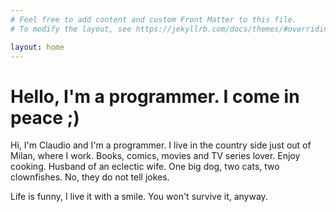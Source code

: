 ```yaml
---
# Feel free to add content and custom Front Matter to this file.
# To modify the layout, see https://jekyllrb.com/docs/themes/#overriding-theme-defaults

layout: home
---
```


# Hello, I'm a programmer. I come in peace  ;)

<div class="sub-header">

Hi, I'm Claudio and I'm a programmer. I live in the country side just out of
Milan, where I work.
Books, comics, movies and TV series lover. Enjoy cooking.
Husband of an eclectic wife.
One big dog, two cats, two clownfishes. No, they do not tell jokes.

<div class="right">
Life is funny, I live it with a smile. You won't survive it, anyway.
</div>
</div>
